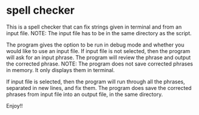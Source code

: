 # spell checker
This is a spell checker that can fix strings given in terminal and from an input file.
NOTE: The input file has to be in the same directory as the script.

The program gives the option to be run in debug mode and whether you would like to use an input file.
If input file is not selected, then the program will ask for an input phrase.
The program will review the phrase and output the corrected phrase.
NOTE: The program does not save corrected phrases in memory. It only displays them in terminal.

If input file is selected, then the program will run through all the phrases, separated in new lines, and fix them.
The program does save the corrected phrases from input file into an output file, in the same directory.

Enjoy!!

